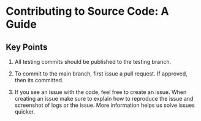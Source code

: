 # Contributing to Source Code: A Guide

## Key Points

1. All testing commits should be published to the testing branch.

2. To commit to the main branch, first issue a pull request. If approved, then its committed.

3. If you see an issue with the code, feel free to create an issue. When creating an issue make sure to explain how to reproduce the issue and screenshot of logs or the issue. More information helps us solve issues quicker.
